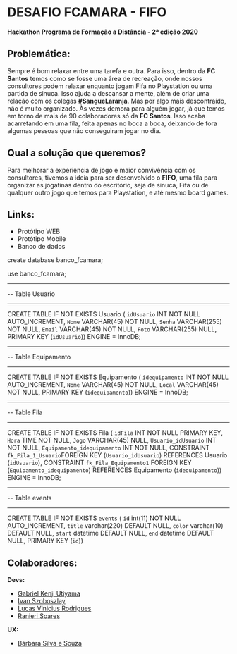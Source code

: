 # DESAFIO FCAMARA - FIFO
**Hackathon Programa de Formação a Distância - 2ª edição 2020**

## Problemática:
Sempre é bom relaxar entre uma tarefa e outra. Para isso, dentro da **FC Santos** temos como se fosse uma área de recreação, onde nossos consultores podem relaxar enquanto jogam Fifa no Playstation ou uma partida de sinuca. Isso ajuda a descansar a mente, além de criar uma relação com os colegas **#SangueLaranja**.
Mas por algo mais descontraído, não é muito organizado. Às vezes demora para alguém jogar, já que temos em torno de mais de 90 colaboradores só da **FC Santos**. Isso acaba acarretando em uma fila, feita apenas no boca a boca, deixando de fora algumas pessoas que não conseguiram jogar no dia.

## Qual a solução que queremos?
Para melhorar a experiência de jogo e maior convivência com os consultores, tivemos a ideia para ser desenvolvido o **FIFO**, uma fila para organizar as jogatinas dentro do escritório, seja de sinuca, Fifa ou de qualquer outro jogo que temos para Playstation, e até mesmo board games.

## Links:
- Protótipo WEB
- Protótipo Mobile
- Banco de dados

create database banco_fcamara;

use banco_fcamara;
-- -----------------------------------------------------
-- Table Usuario
-- -----------------------------------------------------
CREATE TABLE IF NOT EXISTS Usuario (
  `idUsuario` INT NOT NULL AUTO_INCREMENT,
  `Nome` VARCHAR(45) NOT NULL,
  `Senha` VARCHAR(255) NOT NULL,
  `Email` VARCHAR(45) NOT NULL,
  `Foto` VARCHAR(255) NULL,
  PRIMARY KEY (`idUsuario`))
ENGINE = InnoDB;

-- -----------------------------------------------------
-- Table Equipamento
-- -----------------------------------------------------
CREATE TABLE IF NOT EXISTS Equipamento (
  `idequipamento` INT NOT NULL AUTO_INCREMENT,
  `Nome` VARCHAR(45) NOT NULL,
  `Local` VARCHAR(45) NOT NULL,
  PRIMARY KEY (`idequipamento`))
ENGINE = InnoDB;

-- -----------------------------------------------------
-- Table Fila
-- -----------------------------------------------------
CREATE TABLE IF NOT EXISTS Fila (
  `idFila` INT NOT NULL PRIMARY KEY,
  `Hora` TIME NOT NULL,
  `Jogo` VARCHAR(45) NULL,
  `Usuario_idUsuario` INT NOT NULL,
  `Equipamento_idequipamento` INT NOT NULL,
  CONSTRAINT `fk_Fila_1_Usuario`FOREIGN KEY (`Usuario_idUsuario`) REFERENCES Usuario (`idUsuario`),
  CONSTRAINT `fk_Fila_Equipamento1` FOREIGN KEY (`Equipamento_idequipamento`) REFERENCES Equipamento (`idequipamento`))
 ENGINE = InnoDB;
  
-- -----------------------------------------------------
-- Table events
-- -----------------------------------------------------
CREATE TABLE IF NOT EXISTS `events` (
  `id` int(11) NOT NULL AUTO_INCREMENT,
  `title` varchar(220) DEFAULT NULL,
  `color` varchar(10) DEFAULT NULL,
  `start` datetime DEFAULT NULL,
  `end` datetime DEFAULT NULL,
  PRIMARY KEY (`id`))

## Colaboradores:

**Devs:**
- [Gabriel Kenji Utiyama](https://github.com/Gabriel-Kenji "Gabriel Kenji Utiyama")
- [Ivan Szoboszlay](https://github.com/IvanSzoboszlayJunior341 "Ivan Szoboszlay")
- [Lucas Vinicius Rodrigues](https://github.com/lucasvrod "Lucas Vinicius Rodrigues")
- [Ranieri Soares](https://github.com/Ranieri-Soares "Ranieri Soares")

**UX:**
- [Bárbara Silva e Souza](https://www.behance.net/bassouza "Bárbara Silva e Souza")
